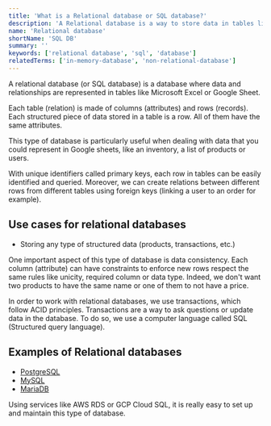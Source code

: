 ```yaml
---
title: 'What is a Relational database or SQL database?'
description: 'A Relational database is a way to store data in tables like Microsoft Excel or Google Sheet.'
name: 'Relational database'
shortName: 'SQL DB'
summary: ''
keywords: ['relational database', 'sql', 'database']
relatedTerms: ['in-memory-database', 'non-relational-database']
---
```


A relational database (or SQL database) is a database where data and relationships are represented in tables like Microsoft Excel or Google Sheet.

Each table (relation) is made of columns (attributes) and rows (records). Each structured piece of data stored in a table is a row. All of them have the same attributes.

This type of database is particularly useful when dealing with data that you could represent in Google sheets, like an inventory, a list of products or users.

With unique identifiers called primary keys, each row in tables can be easily identified and queried. Moreover, we can create relations between different rows from different tables using foreign keys (linking a user to an order for example).

## Use cases for relational databases

- Storing any type of structured data (products, transactions, etc.)

One important aspect of this type of database is data consistency. Each column (attribute) can have constraints to enforce new rows respect the same rules like unicity, required column or data type. Indeed, we don't want two products to have the same name or one of them to not have a price.

In order to work with relational databases, we use transactions, which follow ACID principles. Transactions are a way to ask questions or update data in the database. To do so, we use a computer language called SQL (Structured query language).

## Examples of Relational databases

- [PostgreSQL](https://www.postgresql.org/)
- [MySQL](https://www.mysql.com/)
- [MariaDB](https://mariadb.org/)

Using services like AWS RDS or GCP Cloud SQL, it is really easy to set up and maintain this type of database.
